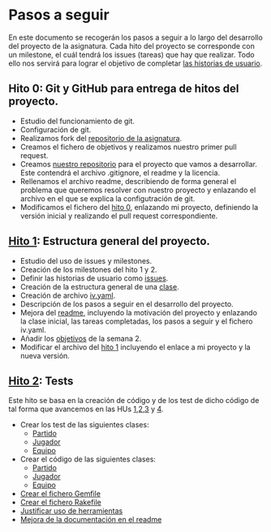 # Pasos a seguir

En este documento se recogerán los pasos a seguir a lo largo del desarrollo del proyecto de la asignatura. Cada hito del proyecto se corresponde con un milestone, el cuál tendrá los issues (tareas) que hay que realizar. Todo ello nos servirá para lograr el objetivo de completar [las historias de usuario](https://github.com/joseegc10/get-match/milestone/2).

## Hito 0: Git y GitHub para entrega de hitos del proyecto.

- Estudio del funcionamiento de git.
- Configuración de git.
- Realizamos fork del [repositorio de la asignatura](https://github.com/JJ/IV-20-21).
- Creamos el fichero de objetivos y realizamos nuestro primer pull request.
- Creamos [nuestro repositorio](https://github.com/joseegc10/get-match) para el proyecto que vamos a desarrollar. Este contendrá el archivo .gitignore, el readme y la licencia.
- Rellenamos el archivo readme, describiendo de forma general el problema que queremos resolver con nuestro proyecto y enlazando el archivo en el que se explica la configutración de git.
- Modificamos el fichero del [hito 0](https://github.com/JJ/IV-20-21/blob/master/proyectos/hito-0.md), enlazando mi proyecto, definiendo la versión inicial y realizando el pull request correspondiente.

## [Hito 1](https://github.com/joseegc10/get-match/milestone/1): Estructura general del proyecto.

- Estudio del uso de issues y milestones.
- Creación de los milestones del hito 1 y 2.
- Definir las historias de usuario como [issues](https://github.com/joseegc10/get-match/issues).
- Creación de la estructura general de una [clase](https://github.com/joseegc10/get-match/blob/master/src/partido.rb).
- Creación de archivo [iv.yaml](https://github.com/joseegc10/get-match/blob/master/iv.yaml).
- Descripción de los pasos a seguir en el desarrollo del proyecto.
- Mejora del [readme](https://github.com/joseegc10/get-match/blob/master/README.md), incluyendo la motivación del proyecto y enlazando la clase inicial, las tareas completadas, los pasos a seguir y el fichero iv.yaml.
- Añadir los [objetivos](https://github.com/JJ/IV-20-21/blob/master/objetivos/joseegc10.md) de la semana 2.
- Modificar el archivo del [hito 1](https://github.com/JJ/IV-20-21/blob/master/proyectos/hito-1.md) incluyendo el enlace a mi proyecto y la nueva versión.

## [Hito 2](https://github.com/joseegc10/get-match/milestone/3): Tests

Este hito se basa en la creación de código y de los test de dicho código de tal forma que avancemos en las HUs [1](https://github.com/joseegc10/get-match/issues/1),[2](https://github.com/joseegc10/get-match/issues/2),[3](https://github.com/joseegc10/get-match/issues/32) y [4](https://github.com/joseegc10/get-match/issues/35).

- Crear los test de las siguientes clases:
    - [Partido](https://github.com/joseegc10/get-match/issues/23)
    - [Jugador](https://github.com/joseegc10/get-match/issues/33)
    - [Equipo](https://github.com/joseegc10/get-match/issues/22)
- Crear el código de las siguientes clases:
    - [Partido](https://github.com/joseegc10/get-match/issues/25)
    - [Jugador](https://github.com/joseegc10/get-match/issues/34)
    - [Equipo](https://github.com/joseegc10/get-match/issues/24)
- [Crear el fichero Gemfile](https://github.com/joseegc10/get-match/issues/30)
- [Crear el fichero Rakefile](https://github.com/joseegc10/get-match/issues/27)
- [Justificar uso de herramientas](https://github.com/joseegc10/get-match/issues/28)
- [Mejora de la documentación en el readme](https://github.com/joseegc10/get-match/issues/7)